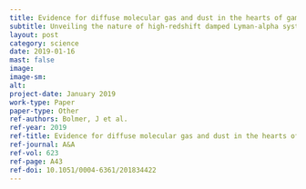 ```yaml
---
title: Evidence for diffuse molecular gas and dust in the hearts of gamma-ray burst host galaxies
subtitle: Unveiling the nature of high-redshift damped Lyman-alpha systems
layout: post
category: science
date: 2019-01-16
mast: false
image: 
image-sm: 
alt: 
project-date: January 2019
work-type: Paper
paper-type: Other
ref-authors: Bolmer, J et al.
ref-year: 2019
ref-title: Evidence for diffuse molecular gas and dust in the hearts of gamma-ray burst host galaxies
ref-journal: A&A
ref-vol: 623
ref-page: A43
ref-doi: 10.1051/0004-6361/201834422
---
```

